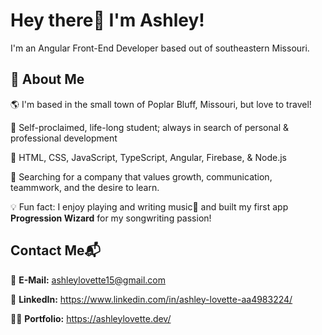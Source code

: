 
# Hey there👋 I'm Ashley!


I'm an Angular Front-End Developer based out of southeastern Missouri.



## 🌻 About Me


🌎 I'm based in the small town of Poplar Bluff, Missouri, but love to travel!

🌱 Self-proclaimed, life-long student; always in search of personal & professional development

🤖 HTML, CSS, JavaScript, TypeScript, Angular, Firebase, & Node.js

👀 Searching for a company that values growth, communication, teammwork, and the desire to learn.

💡 Fun fact: I enjoy playing and writing music🎹 and built my first app **Progression Wizard** for my songwriting passion!


## Contact Me📬

📧 **E-Mail:** ashleylovette15@gmail.com

📲 **LinkedIn:** https://www.linkedin.com/in/ashley-lovette-aa4983224/

👩‍💻 **Portfolio:** https://ashleylovette.dev/ 
